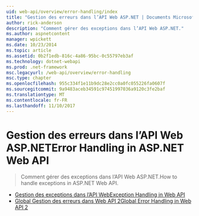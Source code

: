 ```yaml
---
uid: web-api/overview/error-handling/index
title: "Gestion des erreurs dans l’API Web ASP.NET | Documents Microsoft"
author: rick-anderson
description: "Comment gérer des exceptions dans l’API Web ASP.NET."
ms.author: aspnetcontent
manager: wpickett
ms.date: 10/23/2014
ms.topic: article
ms.assetid: 0b2f1edb-816c-4a86-95bc-0c55797eb3af
ms.technology: dotnet-webapi
ms.prod: .net-framework
msc.legacyurl: /web-api/overview/error-handling
msc.type: chapter
ms.openlocfilehash: 955c334f1e11b9dc28e2cc0a0fc055226fa0607f
ms.sourcegitcommit: 9a9483aceb34591c97451997036a9120c3fe2baf
ms.translationtype: MT
ms.contentlocale: fr-FR
ms.lasthandoff: 11/10/2017
---
```

<a name="error-handling-in-aspnet-web-api"></a><span data-ttu-id="97f33-103">Gestion des erreurs dans l’API Web ASP.NET</span><span class="sxs-lookup"><span data-stu-id="97f33-103">Error Handling in ASP.NET Web API</span></span>
====================
> <span data-ttu-id="97f33-104">Comment gérer des exceptions dans l’API Web ASP.NET.</span><span class="sxs-lookup"><span data-stu-id="97f33-104">How to handle exceptions in ASP.NET Web API.</span></span>


- [<span data-ttu-id="97f33-105">Gestion des exceptions dans l’API Web</span><span class="sxs-lookup"><span data-stu-id="97f33-105">Exception Handling in Web API</span></span>](exception-handling.md)
- [<span data-ttu-id="97f33-106">Global Gestion des erreurs dans Web API 2</span><span class="sxs-lookup"><span data-stu-id="97f33-106">Global Error Handling in Web API 2</span></span>](web-api-global-error-handling.md)
